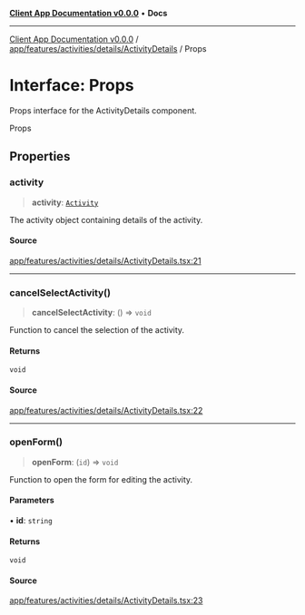 [**Client App Documentation v0.0.0**](../../../../../../README.md) • **Docs**

***

[Client App Documentation v0.0.0](../../../../../../README.md) / [app/features/activities/details/ActivityDetails](../README.md) / Props

# Interface: Props

Props interface for the ActivityDetails component.

 Props

## Properties

### activity

> **activity**: [`Activity`](../../../../../models/activity/interfaces/Activity.md)

The activity object containing details of the activity.

#### Source

[app/features/activities/details/ActivityDetails.tsx:21](https://github.com/jimmykurian/Reactivities/blob/41c65456cc86c8f767cf2b3fae7f0fff76c6e321/client-app/src/app/features/activities/details/ActivityDetails.tsx#L21)

***

### cancelSelectActivity()

> **cancelSelectActivity**: () => `void`

Function to cancel the selection of the activity.

#### Returns

`void`

#### Source

[app/features/activities/details/ActivityDetails.tsx:22](https://github.com/jimmykurian/Reactivities/blob/41c65456cc86c8f767cf2b3fae7f0fff76c6e321/client-app/src/app/features/activities/details/ActivityDetails.tsx#L22)

***

### openForm()

> **openForm**: (`id`) => `void`

Function to open the form for editing the activity.

#### Parameters

• **id**: `string`

#### Returns

`void`

#### Source

[app/features/activities/details/ActivityDetails.tsx:23](https://github.com/jimmykurian/Reactivities/blob/41c65456cc86c8f767cf2b3fae7f0fff76c6e321/client-app/src/app/features/activities/details/ActivityDetails.tsx#L23)
